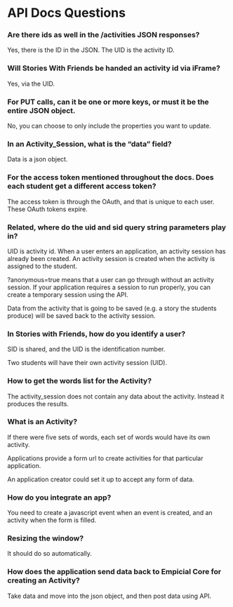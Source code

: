 # API Docs Questions

### Are there ids as well in the /activities JSON responses?

Yes, there is the ID in the JSON. The UID is the activity ID. 


### Will Stories With Friends be handed an activity id via iFrame?

Yes, via the UID. 


### For PUT calls, can it be one or more keys, or must it be the entire JSON object.

No, you can choose to only include the properties you want to update.

### In an Activity_Session, what is the “data” field?

Data is a json object.

### For the access token mentioned throughout the docs. Does each student get a different access token?

The access token is through the OAuth, and that is unique to each user. These OAuth tokens expire. 


### Related, where do the uid and sid query string parameters play in?

UID is activity id. When a user enters an application, an activity session has already been created. An activity session is created when the activity is assigned to the student. 

?anonymous=true means that a user can go through without an activity session. If your application requires a session to run properly, you can create a temporary session using the API.

Data from the activity that is going to be saved (e.g. a story the students produce) will be saved back to the activity session. 

### In Stories with Friends, how do you identify a user?

SID is shared, and the UID is the identification number. 

Two students will have their own activity session (UID). 

### How to get the words list for the Activity?

The activity_session does not contain any data about the activity. Instead it produces the results. 

### What is an Activity?
If there were five sets of words, each set of words would have its own activity. 

Applications provide a form url to create activities for that particular application. 

An application creator could set it up to accept any form of data. 

### How do you integrate an app?

You need to create a javascript event when an event is created, and an activity when the form is filled. 

### Resizing the window? 

It should do so automatically. 

### How does the application send data back to Empicial Core for creating an Activity?

Take data and move into the json object, and then post data using API.
